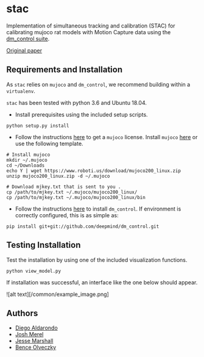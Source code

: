 # stac
Implementation of simultaneous tracking and calibration (STAC) for calibrating mujoco rat models with Motion Capture data using the [dm_control suite](https://github.com/deepmind/dm_control).

[Original paper](https://ieeexplore.ieee.org/abstract/document/7030016)

## Requirements and Installation
As `stac` relies on `mujoco` and `dm_control`, we recommend building within a `virtualenv`.

`stac` has been tested with python 3.6 and Ubuntu 18.04.

* Install prerequisites using the included setup scripts.
```
python setup.py install
```
* Follow the instructions [here](https://www.roboti.us/license.html) to get a `mujoco` license. Install `mujoco` [here](https://www.roboti.us/index.html) or use the following template.
```
# Install mujoco
mkdir ~/.mujoco
cd ~/Downloads
echo Y | wget https://www.roboti.us/download/mujoco200_linux.zip
unzip mujoco200_linux.zip -d ~/.mujoco

# Download mjkey.txt that is sent to you .
cp /path/to/mjkey.txt ~/.mujoco/mujoco200_linux/
cp /path/to/mjkey.txt ~/.mujoco/mujoco200_linux/bin
```

* Follow the instructions [here](https://github.com/deepmind/dm_control) to install `dm_control`. If environment is correctly configured, this is as simple as:
```
pip install git+git://github.com/deepmind/dm_control.git
```

## Testing Installation

Test the installation by using one of the included visualization functions.

```
python view_model.py
```
If installation was successful, an interface like the one below should appear.

![alt text][/common/example_image.png]

## Authors
* [Diego Aldarondo](https://github.com/diegoaldarondo)
* [Josh Merel](https://github.com/jsmerel)
* [Jesse Marshall](https://github.com/jessedmarshall)
* [Bence Olveczky](https://olveczkylab.oeb.harvard.edu/)
